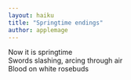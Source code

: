 ```yaml
---
layout: haiku
title: "Springtime endings"
author: applemage
---
```


Now it is springtime<br>
Swords slashing, arcing through air<br>
Blood on white rosebuds
